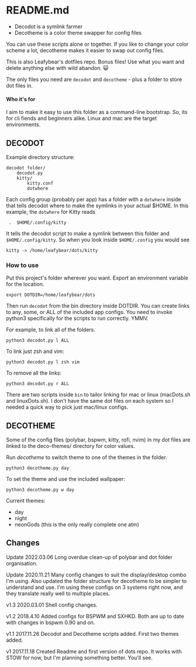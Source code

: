 # README.md

* Decodot is a symlink farmer
* Decotheme is a color theme swapper for config files

You can use these scripts alone or together. If you like to change your color scheme a lot, decotheme makes it easier to swap out config files.

This is also Leafybear's dotfiles repo. Bonus files! Use what you want and delete anything else with wild abandon. 😺

The only files you need are `decodot` and `decotheme` - plus a folder to store dot files in.

#### Who it's for
I aim to make it easy to use this folder as a command-line bootstrap. So, its for cli fiends and beginners alike. Linux and mac are the target environments.


## DECODOT
Example directory structure:

	decodot folder/
		decodot.py
		kitty/
			kitty.conf
			dotwhere

Each config group (probably per app) has a folder with a `dotwhere` inside that tells decodot where to make the symlinks in your actual $HOME. In this example, the `dotwhere` for Kitty reads

	 .	$HOME/.config/kitty

It tells the decodot script to make a symlink between this folder and `$HOME/.config/kitty`. So when you look inside `$HOME/.config` you would see
	
	kitty -> /home/leafybear/dots/kitty

### How to use

Put this project's folder wherever you want. Export an environment variable for the location.

	export DOTDIR=/home/leafybear/dots

Then run `decodot` from the bin directory inside DOTDIR. You can create links to any, some, or ALL of the included app configs. You need to invoke python3 specifically for the scripts to run correctly. YMMV.

For example, to link all of the folders.

	python3 decodot.py l ALL

To link just zsh and vim:

	python3 decodot.py l zsh vim

To remove all the links:

	python3 decodot.py r ALL

There are two scripts inside `bin` to tailor linking for mac or linux (macDots.sh and linuxDots.sh). I don't have the same dot files on each system so I needed a quick way to pick just mac/linux configs.

## DECOTHEME
Some of the config files (polybar, bspwm, kitty, rofi, nvim) in my dot files are linked to the deco-themes/ directory for color values.

Run _decotheme_ to switch theme to one of the themes in the folder.

	python3 decotheme.py day

To set the theme and use the included wallpaper:

	python3 decotheme.py w day

Current themes:
* day
* night
* neonGods (this is the only really complete one atm)

## Changes

Update 2022.03.06
Long overdue clean-up of polybar and dot folder organisation.

Update 2020.11.21
Many config changes to suit the display/desktop combo I'm using. Also updated the folder structure for decotheme to be simpler to understand and use. I'm using these configs on 3 systems right now, and they translate really well to multiple places.

v1.3 2020.03.01
Shell config changes.

v1.2 2018.4.10
Added configs for BSPWM and SXHKD. Both are up to date with changes in bspwm 0.90 and on.

v1.1 2017.11.26
Decodot and Decotheme scripts added. First two themes added.

v1 2017.11.18
Created Readme and first version of dots repo. It works with STOW for now, but I'm planning something better. You'll see.
